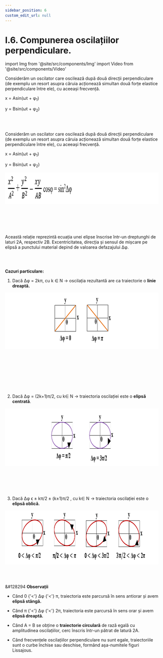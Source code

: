 ```yaml
---
sidebar_position: 6
custom_edit_url: null
---
```


# I.6. Compunerea oscilațiilor perpendiculare.



import Img from '@site/src/components/Img'
import Video from '@site/src/components/Video'







<div class="alert alert--primary" role="alert">


Considerăm un oscilator care oscilează după două direcții perpendiculare (de exemplu un resort asupra căruia acționează simultan două forțe elastice perpendiculare între ele), cu aceeași frecvență.

x = Asin(ωt + φ<sub>1</sub>)

y = Bsin(ωt + φ<sub>2</sub>)




</div>


<br></br>




<div class="alert alert--primary" role="alert">


Considerăm un oscilator care oscilează după două direcții perpendiculare (de exemplu un resort asupra căruia acționează simultan două forțe elastice perpendiculare între ele), cu aceeași frecvență.

x = Asin(ωt + φ<sub>1</sub>)

y = Bsin(ωt + φ<sub>2</sub>)


<Img className="img-responsive4" src="fizica/clasa11/capitolul1/I-6-compunerea-oscilatiilor-perpendiculare-poza1-relatia-care-ne-da-traiectoria-miscarii-a-doua-oscilatii-perpendiculare.png" width="1000" height="104" lazy={false} />

<br></br>
<br></br>


Această relație reprezintă ecuația unei elipse înscrise într-un dreptunghi de laturi 2A, respectiv 2B. Excentricitatea, direcția și sensul de mișcare pe elipsă a punctului material depind de valoarea defazajului Δφ.


</div>





<br></br>

<div class="alert alert--primary" role="alert">




**Cazuri particulare:**

1. Dacă Δφ = 2kπ, cu k ∈ N → oscilația rezultantă are ca traiectorie o **linie dreaptă.**


<Img className="img-responsive4" src="fizica/clasa11/capitolul1/I-6-compunerea-oscilatiilor-perpendiculare-poza2-cazul1-oscilatia-rezultanta-are-ca-traiectorie-o-linie-dreapta.png" width="1000" height="185" />

<br></br>
<br></br>



<br></br>




2. Dacă Δφ = (2k+1)π/2, cu k∈ N → traiectoria oscilației este o **elipsă centrată**.



<Img className="img-responsive4" src="fizica/clasa11/capitolul1/I-6-compunerea-oscilatiilor-perpendiculare-poza3-cazul2-oscilatia-rezultanta-are-ca-traiectorie-o-elipsa-centrata.png" width="1000" height="189" />

<br></br>
<br></br>



3. Dacă Δφ ϵ             ± kπ/2 ± (k±1)π/2    , cu k∈ N → traiectoria oscilației este o **elipsă oblică.**


<Img className="img-responsive4" src="fizica/clasa11/capitolul1/I-6-compunerea-oscilatiilor-perpendiculare-poza4-cazul3-oscilatia-rezultanta-are-ca-traiectorie-o-elipsa-oblica.png" width="1000" height="177" />





</div>


<br></br>

<div class="alert alert--secondary" role="alert">

&#128294 **Observații**

- Când 0 {'<'} Δφ {'<'} π, traiectoria este parcursă în sens antiorar și avem **elipsă stângă.**

- Când π {'<'} Δφ {'<'} 2π, traiectoria este parcursă în sens orar și avem **elipsă dreaptă.**

- Când A = B se obține o **traiectorie circulară** de rază egală cu amplitudinea oscilațiilor, cerc înscris într-un pătrat de latură 2A.

- Când frecvențele oscilațiilor perpendiculare nu sunt egale, traiectoriile sunt o curbe închise sau deschise, formând așa-numitele figuri Lissajous.  




</div>
